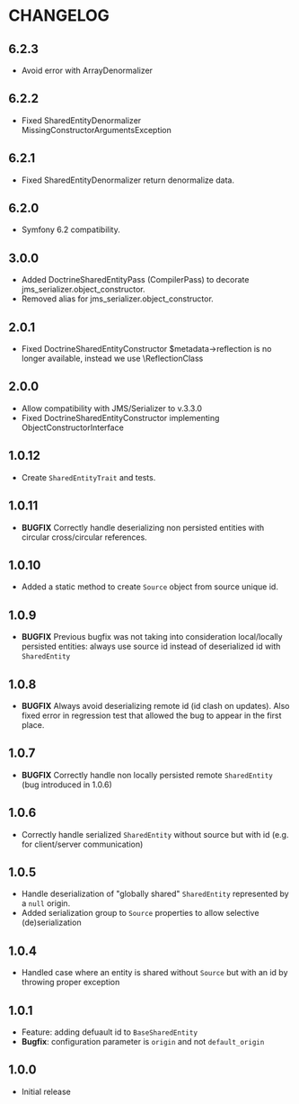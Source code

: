 # CHANGELOG

6.2.3
-----
* Avoid error with ArrayDenormalizer

6.2.2
-----
* Fixed SharedEntityDenormalizer MissingConstructorArgumentsException

6.2.1
-----
* Fixed SharedEntityDenormalizer return denormalize data.

6.2.0
-----
* Symfony 6.2 compatibility.

3.0.0
-----
* Added DoctrineSharedEntityPass (CompilerPass) to decorate jms_serializer.object_constructor.
* Removed alias for jms_serializer.object_constructor.

2.0.1
------
* Fixed DoctrineSharedEntityConstructor $metadata->reflection is no longer available, instead we use \ReflectionClass

2.0.0
------
* Allow compatibility with JMS/Serializer to v.3.3.0
* Fixed DoctrineSharedEntityConstructor implementing ObjectConstructorInterface

1.0.12
------

 * Create ```SharedEntityTrait``` and tests.


1.0.11
------

 * **BUGFIX** Correctly handle deserializing non persisted entities with circular cross/circular references.


1.0.10
------

 * Added a static method to create ```Source``` object from source unique id.

1.0.9
------

 * **BUGFIX** Previous bugfix was not taking into consideration local/locally persisted entities: always use source id instead of deserialized id with ```SharedEntity```

1.0.8
-----

 * **BUGFIX** Always avoid deserializing remote id (id clash on updates). Also fixed error in regression test that allowed the bug to appear in the first place.

1.0.7
-----

 * **BUGFIX** Correctly handle non locally persisted remote ```SharedEntity``` (bug introduced in 1.0.6)
  

1.0.6
-----

 * Correctly handle serialized ```SharedEntity``` without source but with id (e.g. for client/server communication)
  

1.0.5
-----
 
 * Handle deserialization of "globally shared" ```SharedEntity``` represented by a ```null``` origin.
 * Added serialization group to ```Source``` properties to allow selective (de)serialization

1.0.4
-----

 * Handled case where an entity is shared without ```Source``` but with an id by throwing proper exception


1.0.1
-----

 * Feature: adding defuault id to ```BaseSharedEntity``` 
 * **Bugfix**: configuration parameter is ```origin``` and not ```default_origin```

1.0.0
-----

 * Initial release
